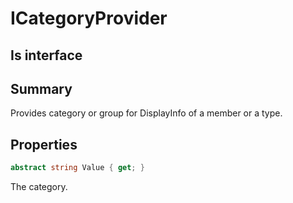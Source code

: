 # ICategoryProvider

## Is interface

## Summary

Provides category or group for DisplayInfo of a member or a type.
## Properties

```c#
abstract string Value { get; } 
```
The category.
